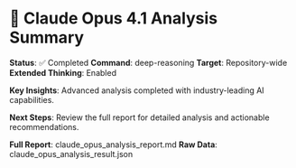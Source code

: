 # 🧠 Claude Opus 4.1 Analysis Summary

**Status**: ✅ Completed
**Command**: deep-reasoning
**Target**: Repository-wide
**Extended Thinking**: Enabled

**Key Insights**: Advanced analysis completed with industry-leading AI capabilities.

**Next Steps**: Review the full report for detailed analysis and actionable recommendations.

**Full Report**: claude_opus_analysis_report.md
**Raw Data**: claude_opus_analysis_result.json